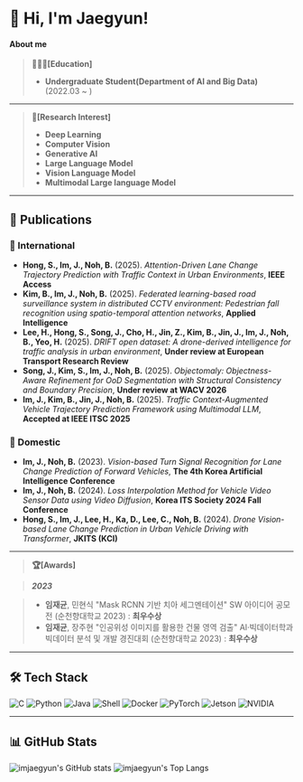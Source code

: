 <!-- <div align="center">

  #### Email
  
  [![Gmail Badge](https://img.shields.io/badge/Gmail-d14836?logo=Gmail&logoColor=white&link=mailto:imij0522@gmail.com)](mailto:imij0522@gmail.com)

  <h1 align="center">Stacks</h1>
  <p align="center">
    <img src="https://img.shields.io/badge/Python-3776AB?style=for-the-badge&logo=Python&logoColor=white"> 
    <img src="https://img.shields.io/badge/C-A8B9CC?style=for-the-badge&logo=C&logoColor=white"> 
    <img src="https://img.shields.io/badge/Java-007396?style=for-the-badge&logo=Java&logoColor=white">
    <img src="https://img.shields.io/badge/Shell_Scripting-4EAA25?style=for-the-badge&logo=gnu-bash&logoColor=white">
    <img src="https://img.shields.io/badge/Docker-2496ED?style=for-the-badge&logo=Docker&logoColor=white">
    <br>
    <img src="https://img.shields.io/badge/Linux-FCC624?style=for-the-badge&logo=Linux&logoColor=black">
    <img src="https://img.shields.io/badge/Ubuntu-E95420?style=for-the-badge&logo=Ubuntu&logoColor=white">
    <br>
    <img src="https://img.shields.io/badge/PyTorch-EE4C2C?style=for-the-badge&logo=PyTorch&logoColor=white">
    <img src="https://img.shields.io/badge/NVIDIA-76B900?style=for-the-badge&logo=NVIDIA&logoColor=white">
    <img src="https://img.shields.io/badge/Jetson-76B900?style=for-the-badge&logo=NVIDIA&logoColor=white">
  </p>

  <hr>
  
  [![](https://raw.githubusercontent.com/imjaegyun/imjaegyun/main/profile-summary-card-output/highcontrast/0-profile-details.svg)](https://github.com/vn7n24fzkq/github-profile-summary-cards)
  [![](https://raw.githubusercontent.com/imjaegyun/imjaegyun/main/profile-summary-card-output/highcontrast/1-repos-per-language.svg)](https://github.com/vn7n24fzkq/github-profile-summary-cards) 
  [![](https://raw.githubusercontent.com/imjaegyun/imjaegyun/main/profile-summary-card-output/highcontrast/2-most-commit-language.svg)](https://github.com/vn7n24fzkq/github-profile-summary-cards)
  [![](https://raw.githubusercontent.com/imjaegyun/imjaegyun/main/profile-summary-card-output/highcontrast/3-stats.svg)](https://github.com/vn7n24fzkq/github-profile-summary-cards) 
  [![](https://raw.githubusercontent.com/imjaegyun/imjaegyun/main/profile-summary-card-output/highcontrast/4-productive-time.svg)](https://github.com/vn7n24fzkq/github-profile-summary-cards)

</div>

<!--
**imjaegyun/imjaegyun** is a ✨ _special_ ✨ repository because its `README.md` (this file) appears on your GitHub profile.

Here are some ideas to get you started:

- 🔭 I’m currently working on ...
- 🌱 I’m currently learning ...
- 👯 I’m looking to collaborate on ...
- 🤔 I’m looking for help with ...
- 💬 Ask me about ...
- 📫 How to reach me: ...
- 😄 Pronouns: ...
- ⚡ Fun fact: ...
--> 



# 👋 Hi, I'm Jaegyun!

#### About me
> **👨🏼‍🎓[Education]**
> - **Undergraduate Student(Department of AI and Big Data)** (2022.03 ~ )
---
> **🔎[Research Interest]**
> - **Deep Learning**
> - **Computer Vision**
> - **Generative AI**
> - **Large Language Model**
> - **Vision Language Model**
> - **Multimodal Large language Model**

---
## 📝 Publications

### 📌 International

- **Hong, S., Im, J., Noh, B.** (2025). _Attention-Driven Lane Change Trajectory Prediction with Traffic Context in Urban Environments_, **IEEE Access**
- **Kim, B., Im, J., Noh, B.** (2025). _Federated learning-based road surveillance system in distributed CCTV environment: Pedestrian fall recognition using spatio-temporal attention networks_, **Applied Intelligence**
- **Lee, H., Hong, S., Song, J., Cho, H., Jin, Z., Kim, B., Jin, J., Im, J., Noh, B., Yeo, H.** (2025). _DRIFT open dataset: A drone-derived intelligence for traffic analysis in urban environment_, **Under review at European Transport Research Review**
- **Song, J., Kim, S., Im, J., Noh, B.** (2025). _Objectomaly: Objectness-Aware Refinement for OoD Segmentation with Structural Consistency and Boundary Precision_, **Under review at WACV 2026**
- **Im, J., Kim, B., Jin, J., Noh, B.** (2025). _Traffic Context-Augmented Vehicle Trajectory Prediction Framework using Multimodal LLM_, **Accepted at IEEE ITSC 2025**

### 📌 Domestic

- **Im, J., Noh, B.** (2023). _Vision-based Turn Signal Recognition for Lane Change Prediction of Forward Vehicles_, **The 4th Korea Artificial Intelligence Conference**
- **Im, J., Noh, B.** (2024). _Loss Interpolation Method for Vehicle Video Sensor Data using Video Diffusion_, **Korea ITS Society 2024 Fall Conference**
- **Hong, S., Im, J., Lee, H., Ka, D., Lee, C., Noh, B.** (2024). _Drone Vision-based Lane Change Prediction in Urban Vehicle Driving with Transformer_, **JKITS (KCI)**

---
> **🏆[Awards]**

> ***2023***

> - **임재균**, 민현식 "Mask RCNN 기반 치아 세그멘테이션" SW 아이디어 공모전 (순천향대학교 2023) : **최우수상**
> - **임재균**, 장주현 "인공위성 이미지를 활용한 건물 영역 검출" AI·빅데이터학과 빅데이터 분석 및 개발 경진대회 (순천향대학교 2023) : **최우수상**
---
## 🛠️ Tech Stack

![C](https://img.shields.io/badge/-C-00599C?style=flat&logo=c&logoColor=white)
![Python](https://img.shields.io/badge/-Python-3776AB?style=flat&logo=python&logoColor=white)
![Java](https://img.shields.io/badge/-Java-007396?style=flat&logo=java&logoColor=white)
![Shell](https://img.shields.io/badge/-Shell_Scripting-4EAA25?style=flat&logo=gnu-bash&logoColor=white)
![Docker](https://img.shields.io/badge/-Docker-2496ED?style=flat&logo=docker&logoColor=white)
![PyTorch](https://img.shields.io/badge/-PyTorch-EE4C2C?style=flat&logo=pytorch&logoColor=white)
![Jetson](https://img.shields.io/badge/-Jetson-76B900?style=flat&logo=nvidia&logoColor=white)
![NVIDIA](https://img.shields.io/badge/-NVIDIA-76B900?style=flat&logo=nvidia&logoColor=white)

---

## 📊 GitHub Stats

![imjaegyun's GitHub stats](https://github-readme-stats.vercel.app/api?username=imjaegyun&show_icons=true&theme=dark)
![imjaegyun's Top Langs](https://github-readme-stats.vercel.app/api/top-langs/?username=imjaegyun&layout=compact&theme=dark)



